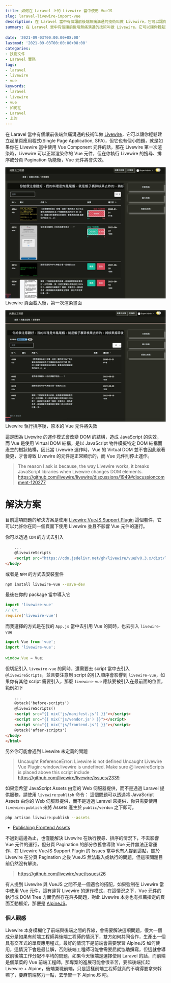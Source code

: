 ```yaml
---
title: 如何在 Laravel 上的 Livewire 當中使用 VueJS
slug: laravel-livewire-import-vue
description: 在 Laravel 當中有個讓前後端無痛溝通的技術叫做 Livewire，它可以讓你輕鬆建立起單頁應用程式，但它也有個小問題 ...
summary: 在 Laravel 當中有個讓前後端無痛溝通的技術叫做 Livewire，它可以讓你輕鬆建立起單頁應用程式，但它也有個小問題 ...

date: '2021-09-03T00:00:00+08:00'
lastmod: '2021-09-03T00:00:00+08:00'
categories:
- 技術文件
- Laravel 實務
tags:
- laravel
- livewire
- vue
keywords:
- laravel
- livewire
- vue
- 如何在
- Laravel
- 上的
---
```


在 Laravel 當中有個讓前後端無痛溝通的技術叫做 [Livewire](https://laravel-livewire.com)，它可以讓你輕鬆建立起單頁應用程式(Single Page Application, SPA)，但它也有個小問題，就是如果你在 Livewire 當中使用 Vue Component 元件的話，那在 Livewire 第一次渲染時，Livewire 可以正常渲染你的 Vue 元件，但在你執行 Livewire 的搜尋、排序或分頁 Pagination 功能後，Vue 元件將會失效。

![渲染畫面](1.jpg)
Livewire 頁面載入後，第一次渲染畫面

![搜尋結果](2.jpg)
Livewire 執行排序後，原本的 Vue 元件將失效

這是因為 Livewire 的運作模式會改變 DOM 的結構，造成 JavaScript 的失效，而 Vue 是使用 Virtual DOM 結構，是以 JavaScript 物件模擬特定 DOM 結構而產生的樹狀結構，因此當 Livewire 運作時，Vue 的 Virtual DOM 並不會因此跟著變更，才會導致 Livewire 的元件是正常顯示的，而 Vue 元件則停止運作。

> The reason I ask is because, the way Livewire works, it breaks JavaScript libraries when Livewire changes DOM elements.
> https://github.com/livewire/livewire/discussions/1949#discussioncomment-120277

# 解決方案
目前這項問題的解決方案是使用 [Livewire VueJS Support Plugin](https://github.com/livewire/vue) 這個套件，它可以允許你在同一個頁面下使用 Livewire 並且不影響 Vue 元件的運行。

你可以透過 `CDN` 的方式去引入
```html
    ...
    @livewireScripts
    <script src="https://cdn.jsdelivr.net/gh/livewire/vue@v0.3.x/dist/livewire-vue.js"></script>
</body>
```

或者是 `NPM` 的方式去安裝套件
```sh
npm install livewire-vue --save-dev
```

最後在你的 package 當中導入它
```js
import 'livewire-vue'
// Or.
require('livewire-vue')
```

而我選擇的方式是在我的 `App.js` 當中去引用 Vue 的同時，也去引入 `livewire-vue`
```js
import Vue from 'vue';
import 'livewire-vue';

window.Vue = Vue;
```

但切記引入 `livewire-vue` 的同時，還需要去 script 當中去引入 `@livewireScripts`，並且要注意到 script 的引入順序會影響到 `livewire-vue`，如果你有其他 script 需要引入，那麼 `livewire-vue` 應該要被引入在最前面的位置，範例如下
```html
    ...
    @stack('before-scripts')
    @livewireScripts()
    <script src="{{ mix('js/manifest.js') }}"></script>
    <script src="{{ mix('js/vendor.js') }}"></script>
    <script src="{{ mix('js/frontend.js') }}"></script>
    @stack('after-scripts')
</body>
</html>
```

另外你可能會遇到 Livewire 未定義的問題
> Uncaught ReferenceError: Livewire is not defined
> Uncaught Livewire Vue Plugin: window.livewire is undefined. Make sure @livewireScripts is placed above this script include
> https://github.com/livewire/livewire/issues/2339

如果您希望 JavaScript Assets 由您的 Web 伺服器提供，而不是通過 Laravel 提供服務，請使用 `livewire:publish` 命令： 
這個問題可以透過將 JavaScript Assets 由你的 Web 伺服器提供，而不是透過 Laravel 來提供，你只需要使用 `livewire:publish` 來將 Assets 產生於 `public/verdon` 之下即可。
```sh
php artisan livewire:publish --assets
```

- [Publishing Frontend Assets](https://laravel-livewire.com/docs/2.x/installation)

不過到這邊為止，也僅能解決 Livewire 在執行搜尋、排序的情況下，不去影響 Vue 元件的運行，但分頁 Pagination 的部分依舊會導致 Vue 元件無法正常運作，在 Livewire VueJS Support Plugin 的 Issues 當中也有人提到這點，關於 Livewire 在分頁 Pagination 之後 VueJS 無法載入或執行的問題，但這項問題目前仍然沒有解決。

> https://github.com/livewire/vue/issues/26

有人提到 Livewire 與 VueJS 之間不是一個適合的搭配，如果強制在 Livewire 當中使用 Vue 元件，這有違背 Livewire 的運作模式，在這情況之下，Vue 元件的執行或 DOM Tree 方面仍然存在許多問題，對此 Livewire 本身也有推薦指定的頁面互動框架，那便是 [AlpineJS](https://laravel-livewire.com/docs/2.x/alpine-js)。

### 個人觀感
Livewire 本身模糊化了前端與後端之間的界線，會需要解決這項問題，很大一個成分是如果有前端工程師與後端工程師的情況下，雙方如何共同合作，生產出一個具有交互式的單頁應用程式，最好的情況下是前端會需要學習 AlpineJS 如何使用，這情況下會是最佳解，否則後端工程師可能會需要屈就協助撰寫，但這就會導致前後端工作分配不平均的問題，如果今天後端是選擇使用 Laravel 的話，而前端是個菜菜的 Vue 前端工程師，那專案的進展可能會很辛苦，要嘛後端扛起 Livewire + Alpine，後端兼職前端，只是這樣前端工程師就真的不曉得要拿來幹嘛了，要麻前端努力一點，去學習一下 AlpineJS 吧。

